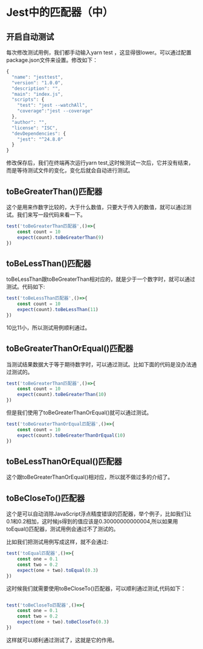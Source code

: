 #  Jest中的匹配器（中）

## 开启自动测试

每次修改测试用例，我们都手动输入yarn test ，这显得很lower。可以通过配置package.json文件来设置。修改如下：

```js
{
  "name": "jesttest",
  "version": "1.0.0",
  "description": "",
  "main": "index.js",
  "scripts": {
    "test": "jest --watchAll",
    "coverage":"jest --coverage"
  },
  "author": "",
  "license": "ISC",
  "devDependencies": {
    "jest": "^24.8.0"
  }
}
```
修改保存后，我们在终端再次运行yarn test,这时候测试一次后，它并没有结束，而是等待测试文件的变化，变化后就会自动进行测试。

## toBeGreaterThan()匹配器

这个是用来作数字比较的，大于什么数值，只要大于传入的数值，就可以通过测试。我们来写一段代码来看一下。

```js
test('toBeGreaterThan匹配器',()=>{
    const count = 10
    expect(count).toBeGreaterThan(9)
})
```
## toBeLessThan()匹配器

toBeLessThan跟toBeGreaterThan相对应的，就是少于一个数字时，就可以通过测试。代码如下:

```js
test('toBeLessThan匹配器',()=>{
    const count = 10
    expect(count).toBeLessThan(11)
})
```

10比11小，所以测试用例顺利通过。

##  toBeGreaterThanOrEqual()匹配器

当测试结果数据大于等于期待数字时，可以通过测试。比如下面的代码是没办法通过测试的。


```js
test('toBeGreaterThan匹配器',()=>{
    const count = 10
    expect(count).toBeGreaterThan(10)
})

```
但是我们使用了toBeGreaterThanOrEqual()就可以通过测试。

```js
test('toBeGreaterThanOrEqual匹配器',()=>{
    const count = 10
    expect(count).toBeGreaterThanOrEqual(10)
})

```
## toBeLessThanOrEqual()匹配器

这个跟toBeGreaterThanOrEqual()相对应，所以就不做过多的介绍了。

## toBeCloseTo()匹配器

这个是可以自动消除JavaScript浮点精度错误的匹配器，举个例子，比如我们让0.1和0.2相加，这时候js得到的值应该是0.30000000000004,所以如果用toEqual()匹配器，测试用例会通过不了测试的。

比如我们把测试用例写成这样，就不会通过:

```js
test('toEqual匹配器',()=>{
    const one = 0.1
    const two = 0.2
    expect(one + two).toEqual(0.3)
})
```
这时候我们就需要使用toBeCloseTo()匹配器，可以顺利通过测试,代码如下：

```js

test('toBeCloseTo匹配器',()=>{
    const one = 0.1
    const two = 0.2
    expect(one + two).toBeCloseTo(0.3)
})
```

这样就可以顺利通过测试了，这就是它的作用。

